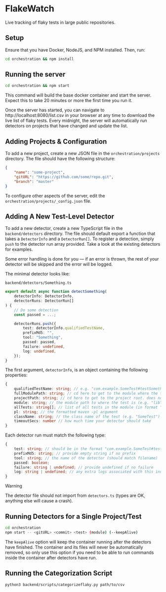 # FlakeWatch

Live tracking of flaky tests in large public repositories.

## Setup

Ensure that you have Docker, NodeJS, and NPM installed. Then, run:

```bash
cd orchestration && npm install
```

## Running the server

```bash
cd orchestration && npm start
```

This command will build the base docker container and start the server. Expect this to take 20 minutes or more the first time you run it.

Once the server has started, you can navigate to http://localhost:8080/list.csv in your browser at any time to download the live list of flaky tests. Every midnight, the server will automatically run detectors on projects that have changed and update the list.

## Adding Projects & Configuration

To add a new project, create a new JSON file in the `orchestration/projects` directory. The file should have the following structure:

```json
{
    "name": "some-project",
    "gitURL": "https://github.com/some/repo.git",
    "branch": "master"
}
```

To configure other aspects of the server, edit the `orchestration/projects/_config.json` file.

## Adding A New Test-Level Detector

To add a new detector, create a new TypeScript file in the `backend/detectors` directory. The file should default export a function that takes a `DetectorInfo` and a `DetectorRun[]`. To register a detection, simply `push` to the detector run array provided. Take a look at the existing detectors for examples.

Some error handling is done for you — if an error is thrown, the rest of your detector will be skipped and the error will be logged.

The minimal detector looks like:

`backend/detectors/Something.ts`

```ts
export default async function detectSomething(
    detectorInfo: DetectorInfo,
    detectorRuns: DetectorRun[]
) {
    // Do some detection
    const passed = ...;

    detectorRuns.push({
        test: detectorInfo.qualifiedTestName,
        prefixMd5: "",
        tool: "Something",
        passed: passed,
        failure: undefined,
        log: undefined,
    });
}
```

The first argument, `detectorInfo`, is an object containing the following properties:

```ts
{
    qualifiedTestName: string; // e.g. "com.example.SomeTest#testSomething"
    fullModulePath: string; // cd here to get to the module where the test is. does not end in a slash
    projectPath: string; // cd here to get to the project root. does not end in a slash
    module: string; // the module path to where the test is (e.g. "lib")
    allTests: string[]; // list of all tests in the module (in format "com.example.SomeTest#testSomething")
    pl: string; // the formatted maven -pl argument
    className: string; // the class name of the test (e.g. "SomeTest")
    timeoutSecs: number // how much time your detector should take
}
```

Each detector run must match the following type:

```ts
{
    test: string; // should be in the format "com.example.SomeTest#testSomething". Should always match detectorInfo.qualifiedTestName for single test detectors
    prefixMd5: string; // provide empty string if no prefix
    tool: string; // the name of the detector (should match filename)
    passed: boolean;
    failure: string | undefined; // provide undefined if no failure
    log: string | undefined; // any extra logs associated with this individual run. should be somewhat short
}
```

> [!WARNING]  
> The detector file should not import from `detectors.ts` (types are OK, anything else will cause a crash).

## Running Detectors for a Single Project/Test

```bash
cd orchestration
npm start -- <gitURL> <commit> <test> (module) (--keepAlive)
```

The `keepAlive` option will keep the container running after the detectors have finished. The container and its files will never be automatically removed, so only use this option if you need to be able to run commands inside the container after detectors have run.

## Running the Categorization Script

```bash
python3 backend/scripts/categorizeflaky.py path/to/csv
```
